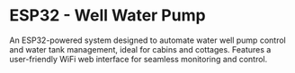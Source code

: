 # ESP32 - Well Water Pump
An ESP32-powered system designed to automate water well pump control and water tank management, ideal for cabins and cottages. Features a user-friendly WiFi web interface for seamless monitoring and control.
